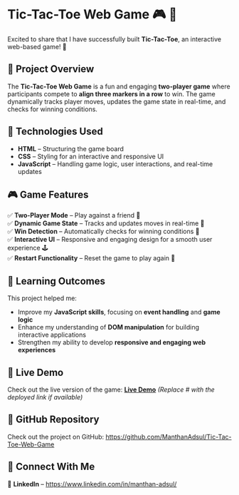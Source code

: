 # Tic-Tac-Toe Web Game  🎮 🚀

Excited to share that I have successfully built **Tic-Tac-Toe**, an interactive web-based game! 🎉

## 🚀 Project Overview
The **Tic-Tac-Toe Web Game** is a fun and engaging **two-player game** where participants compete to **align three markers in a row** to win. The game dynamically tracks player moves, updates the game state in real-time, and checks for winning conditions.

## 🔧 Technologies Used  
- **HTML** – Structuring the game board  
- **CSS** – Styling for an interactive and responsive UI  
- **JavaScript** – Handling game logic, user interactions, and real-time updates  

## 🎮 Game Features  
✅ **Two-Player Mode** – Play against a friend 🤝  
✅ **Dynamic Game State** – Tracks and updates moves in real-time 🔄  
✅ **Win Detection** – Automatically checks for winning conditions 🎯  
✅ **Interactive UI** – Responsive and engaging design for a smooth user experience 🕹️  
✅ **Restart Functionality** – Reset the game to play again 🔀  

## 🎯 Learning Outcomes  
This project helped me:
- Improve my **JavaScript skills**, focusing on **event handling** and **game logic**  
- Enhance my understanding of **DOM manipulation** for building interactive applications  
- Strengthen my ability to develop **responsive and engaging web experiences**  

## 🔗 Live Demo  
Check out the live version of the game: **[Live Demo](#)** *(Replace # with the deployed link if available)*  

## 🔗 GitHub Repository  
Check out the project on GitHub: https://github.com/ManthanAdsul/Tic-Tac-Toe-Web-Game

## 🔗 Connect With Me  
📌 **LinkedIn** – https://www.linkedin.com/in/manthan-adsul/
